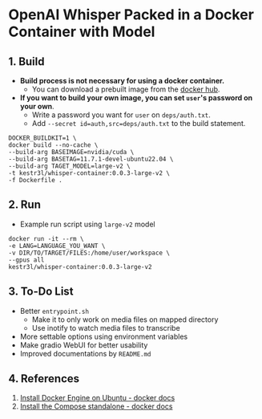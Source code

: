 # OpenAI Whisper Packed in a Docker Container with Model

## 1. Build

- **Build process is not necessary for using a docker container.**
  - You can download a prebuilt image from the [docker hub](https://hub.docker.com/r/kestr3l/whisper-container).
- **If you want to build your own image, you can set `user`\'s password on your own**.
  - Write a password you want for `user` on `deps/auth.txt`.
  - Add `--secret id=auth,src=deps/auth.txt` to the build statement.

```shell
DOCKER_BUILDKIT=1 \
docker build --no-cache \
--build-arg BASEIMAGE=nvidia/cuda \
--build-arg BASETAG=11.7.1-devel-ubuntu22.04 \
--build-arg TAGET_MODEL=large-v2 \
-t kestr3l/whisper-container:0.0.3-large-v2 \
-f Dockerfile .
```

## 2. Run

- Example run script using `large-v2` model

```shell
docker run -it --rm \
-e LANG=LANGUAGE_YOU_WANT \
-v DIR/TO/TARGET/FILES:/home/user/workspace \
--gpus all
kestr3l/whisper-container:0.0.3-large-v2
```

## 3. To-Do List

- Better `entrypoint.sh`
  - Make it to only work on media files on mapped directory
  - Use inotify to watch media files to transcribe
- More settable options using environment variables
- Make gradio WebUI for better usability
- Improved documentations by `README.md`

## 4. References

1. [Install Docker Engine on Ubuntu - docker docs](https://docs.docker.com/engine/install/ubuntu/)
2. [Install the Compose standalone - docker docs](https://docs.docker.com/compose/install/other/)